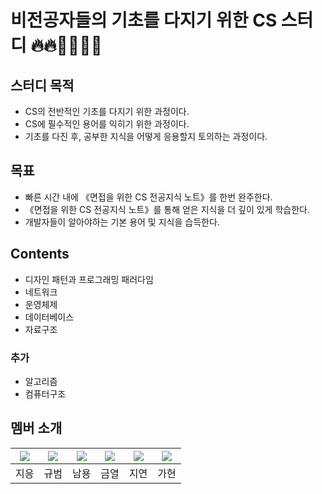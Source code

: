 # 비전공자들의 기초를 다지기 위한 CS 스터디 🔥🔥👨‍💻👩‍💻
## 스터디 목적
- CS의 전반적인 기초를 다지기 위한 과정이다.
- CS에 필수적인 용어를 익히기 위한 과정이다.
- 기초를 다진 후, 공부한 지식을 어떻게 응용할지 토의하는 과정이다.

## 목표
- 빠른 시간 내에 《면접을 위한 CS 전공지식 노트》를 한번 완주한다.
- 《면접을 위한 CS 전공지식 노트》를 통해 얻은 지식을 더 깊이 있게 학습한다.
- 개발자들이 알아야하는 기본 용어 및 지식을 습득한다.

## Contents
- 디자인 패턴과 프로그래밍 패러다임
- 네트워크
- 운영체제
- 데이터베이스
- 자료구조
### 추가
- 알고리즘
- 컴퓨터구조

## 멤버 소개
|[![](https://avatars.githubusercontent.com/u/127590064?v=4)](https://github.com/JiEung2)|[![](https://avatars.githubusercontent.com/u/108177348?s=96&v=4)](https://github.com/goosebbeoms)|[![](https://avatars.githubusercontent.com/u/140034014?s=96&v=4)](https://github.com/NMYONG)|[![](https://avatars.githubusercontent.com/u/154718012?s=96&v=4)](https://github.com/Auyeol)|[![](https://avatars.githubusercontent.com/u/156265339?s=96&v=4)](https://github.com/jiyeoniing)|[![](https://avatars.githubusercontent.com/u/156265385?s=96&v=4)](https://github.com/gahyoenj)|
|:---:|:---:|:---:|:---:|:---:|:---:|
| 지응 | 규범 | 남용 | 금열 | 지연 | 가현 |
